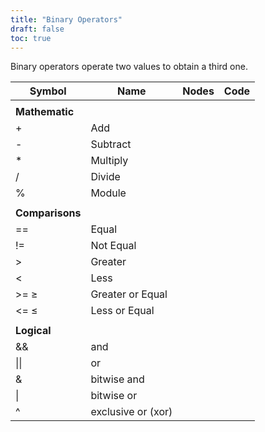 ```yaml
---
title: "Binary Operators"
draft: false
toc: true
---
```


Binary operators operate two values to obtain a third one.

| Symbol | Name | Nodes | Code |
| --- | --- | --- | --- |
|  |  | 
| **Mathematic** |  |
| + | Add | | |
| - | Subtract |
| * | Multiply |
| / | Divide |
| % | Module |
|  |  |
| **Comparisons** |  |
| == | Equal |
| != | Not Equal |
| > | Greater |
| < | Less |
| >= ≥ | Greater or Equal |
| <= ≤ | Less or Equal |
|  |  |
| **Logical** |  |
| && | and |
| \|\| | or |
| & | bitwise and |
| \| | bitwise or |
| ^ | exclusive or (xor) |
